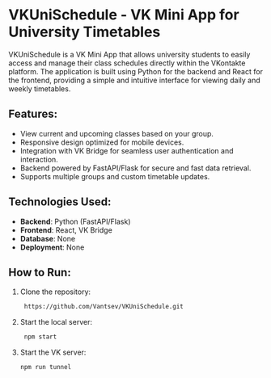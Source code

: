 # VKUniSchedule - VK Mini App for University Timetables

VKUniSchedule is a VK Mini App that allows university students to easily access and manage their class schedules directly within the VKontakte platform. The application is built using Python for the backend and React for the frontend, providing a simple and intuitive interface for viewing daily and weekly timetables.

## Features:
- View current and upcoming classes based on your group.
- Responsive design optimized for mobile devices.
- Integration with VK Bridge for seamless user authentication and interaction.
- Backend powered by FastAPI/Flask for secure and fast data retrieval.
- Supports multiple groups and custom timetable updates.

## Technologies Used:
- **Backend**: Python (FastAPI/Flask)
- **Frontend**: React, VK Bridge
- **Database**:  None
- **Deployment**: None

## How to Run:
1. Clone the repository:
   ```bash
    https://github.com/Vantsev/VKUniSchedule.git
   
2. Start the local server:
   ```bash
    npm start
   
3. Start the VK server:
   ```bash
   npm run tunnel